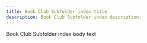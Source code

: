 ```yaml
---
title: Book Club Subfolder index title
description: Book Club Subfolder index description.
---
```


Book Club Subfolder index body text
